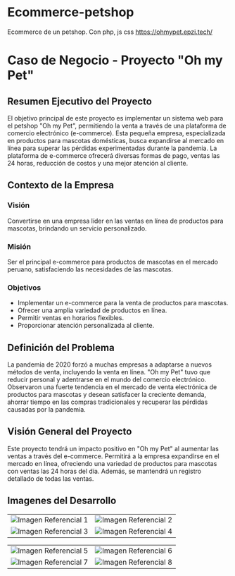 # Ecommerce-petshop
Ecommerce de un petshop. Con php, js css
https://ohmypet.epzi.tech/

# Caso de Negocio - Proyecto "Oh my Pet"

## Resumen Ejecutivo del Proyecto

El objetivo principal de este proyecto es implementar un sistema web para el petshop "Oh my Pet", permitiendo la venta a través de una plataforma de comercio electrónico (e-commerce). Esta pequeña empresa, especializada en productos para mascotas domésticas, busca expandirse al mercado en línea para superar las pérdidas experimentadas durante la pandemia. La plataforma de e-commerce ofrecerá diversas formas de pago, ventas las 24 horas, reducción de costos y una mejor atención al cliente.

## Contexto de la Empresa

### Visión

Convertirse en una empresa líder en las ventas en línea de productos para mascotas, brindando un servicio personalizado.

### Misión

Ser el principal e-commerce para productos de mascotas en el mercado peruano, satisfaciendo las necesidades de las mascotas.

### Objetivos

- Implementar un e-commerce para la venta de productos para mascotas.
- Ofrecer una amplia variedad de productos en línea.
- Permitir ventas en horarios flexibles.
- Proporcionar atención personalizada al cliente.

## Definición del Problema

La pandemia de 2020 forzó a muchas empresas a adaptarse a nuevos métodos de venta, incluyendo la venta en línea. "Oh my Pet" tuvo que reducir personal y adentrarse en el mundo del comercio electrónico. Observaron una fuerte tendencia en el mercado de venta electrónica de productos para mascotas y desean satisfacer la creciente demanda, ahorrar tiempo en las compras tradicionales y recuperar las pérdidas causadas por la pandemia.

## Visión General del Proyecto

Este proyecto tendrá un impacto positivo en "Oh my Pet" al aumentar las ventas a través del e-commerce. Permitirá a la empresa expandirse en el mercado en línea, ofreciendo una variedad de productos para mascotas con ventas las 24 horas del día. Además, se mantendrá un registro detallado de todas las ventas.

## Imagenes del Desarrollo
<table>
  <tr>
    <td><img src="https://i.imgur.com/Msf5jMI.jpg" alt="Imagen Referencial 1"></td>
    <td><img src="https://i.imgur.com/GR0M2gD.jpg" alt="Imagen Referencial 2"></td>
  </tr>
  <tr>
    <td><img src="https://i.imgur.com/fh0kpmb.jpg" alt="Imagen Referencial 3"></td>
    <td><img src="https://i.imgur.com/CYIqWTI.jpg" alt="Imagen Referencial 4"></td>
  </tr>
</table>

<table>
  <tr>
    <td><img src="https://i.imgur.com/yduvo1h.jpg" alt="Imagen Referencial 5"></td>
    <td><img src="https://i.imgur.com/kjxJoEF.jpg" alt="Imagen Referencial 6"></td>
  </tr>
  <tr>
    <td><img src="https://i.imgur.com/WKH6vFD.jpg" alt="Imagen Referencial 7"></td>
    <td><img src="https://imgur.com/eS2VICC" alt="Imagen Referencial 8"></td>
  </tr>
</table>

